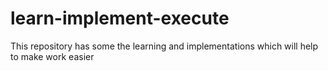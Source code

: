# learn-implement-execute
This repository has some the learning and implementations which will help to make work easier
